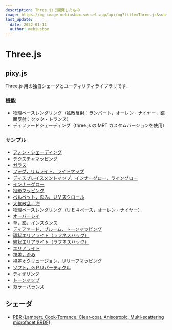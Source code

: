 ```yaml
---
description: Three.jsで開発したもの
image: https://og-image-mebiusbox.vercel.app/api/og?title=Three.js&subtitle=Three.js%E3%81%A7%E9%96%8B%E7%99%BA%E3%81%97%E3%81%9F%E3%82%82%E3%81%AE&date=2023%2F01%2F11
last_update:
  date: 2022-01-11
  author: mebiusbox
---
```


# Three.js

## pixy.js

Three.js 用の独自シェーダとユーティリティライブラリです．

### 機能

- 物理ベースレンダリング（拡散反射：ランバート，オーレン・ナイヤー，鏡面反射：クック・トランス）
- ディファードシェーディング（three.js の MRT カスタムバージョンを使用）

### サンプル

- [フォン・シェーディング](http://mebiusbox.github.io/contents/pixyjs/samples/shader_phong.html)
- [テクスチャマッピング](http://mebiusbox.github.io/contents/pixyjs/samples/shader_texture.html)
- [ガラス](http://mebiusbox.github.io/contents/pixyjs/samples/shader_glass.html)
- [フォグ，リムライト，ライトマップ](http://mebiusbox.github.io/contents/pixyjs/samples/shader_fog.html)
- [ディスプレイスメントマップ，インナーグロー，ライングロー](http://mebiusbox.github.io/contents/pixyjs/samples/shader_displacement.html)
- [インナーグロー](http://mebiusbox.github.io/contents/pixyjs/samples/shader_innerglow.html)
- [投影マッピング](http://mebiusbox.github.io/contents/pixyjs/samples/shader_projection.html)
- [ベルベット，歪み，ＵＶスクロール](http://mebiusbox.github.io/contents/pixyjs/samples/shader_velvet.html)
- [大気散乱，海](http://mebiusbox.github.io/contents/pixyjs/samples/shader_sky.html)
- [物理ベースレンダリング（ＵＥ４ベース，オーレン・ナイヤー）](http://mebiusbox.github.io/contents/pixyjs/samples/shader_standard.html)
- [オーバーレイ](http://mebiusbox.github.io/contents/pixyjs/samples/shader_overlay.html)
- [草，影，インスタンス](http://mebiusbox.github.io/contents/pixyjs/samples/shader_grass.html)
- [ディファード，ブルーム，トーンマッピング](http://mebiusbox.github.io/contents/pixyjs/samples/shader_deferred.html)
- [球状エリアライト（ラフネスハック）](http://mebiusbox.github.io/contents/pixyjs/samples/shader_area_light_hack.html)
- [線状エリアライト（ラフネスハック）](http://mebiusbox.github.io/contents/pixyjs/samples/shader_tube_light_hack.html)
- [エリアライト](http://mebiusbox.github.io/contents/pixyjs/samples/shader_area_light.html)
- [視差，歪み](http://mebiusbox.github.io/contents/pixyjs/samples/shader_parallax.html)
- [視差オクリュージョン，リリーフマッピング](http://mebiusbox.github.io/contents/pixyjs/samples/shader_parallax_occlusion.html)
- [ソフト，ＧＰＵパーティクル](http://mebiusbox.github.io/contents/pixyjs/samples/softparticle.html)
- [ディザリング](http://mebiusbox.github.io/contents/pixyjs/samples/shader_dither.html)
- [トーンマップ](http://mebiusbox.github.io/contents/pixyjs/samples/shader_tonemap.html)
- [カラーバランス](http://mebiusbox.github.io/contents/pixyjs/samples/shader_colorbalance.html)

## シェーダ

- [PBR (Lambert, Cook-Torrance, Clear-coat, Anisotropic, Multi-scattering microfacet BRDF)](http://mebiusbox.github.io/contents/pbrwip/)
